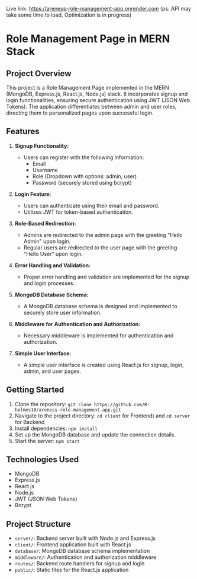 Live link: https://areness-role-management-app.onrender.com
(ps: API may take some time to load, Optimization is in progress)

# Role Management Page in MERN Stack

## Project Overview

This project is a Role Management Page implemented in the MERN (MongoDB, Express.js, React.js, Node.js) stack. It incorporates signup and login functionalities, ensuring secure authentication using JWT (JSON Web Tokens). The application differentiates between admin and user roles, directing them to personalized pages upon successful login.

## Features

1. **Signup Functionality:**
   - Users can register with the following information:
     - Email
     - Username
     - Role (Dropdown with options: admin, user)
     - Password (securely stored using bcrypt)

2. **Login Feature:**
   - Users can authenticate using their email and password.
   - Utilizes JWT for token-based authentication.

3. **Role-Based Redirection:**
   - Admins are redirected to the admin page with the greeting "Hello Admin" upon login.
   - Regular users are redirected to the user page with the greeting "Hello User" upon login.

4. **Error Handling and Validation:**
   - Proper error handling and validation are implemented for the signup and login processes.

5. **MongoDB Database Schema:**
   - A MongoDB database schema is designed and implemented to securely store user information.

6. **Middleware for Authentication and Authorization:**
   - Necessary middleware is implemented for authentication and authorization.

7. **Simple User Interface:**
   - A simple user interface is created using React.js for signup, login, admin, and user pages.

## Getting Started

1. Clone the repository: `git clone https://github.com/R-holmes10/areness-role-management-app.git`
2. Navigate to the project directory: `cd client` for Frontend) and `cd server` for Backend
3. Install dependencies: `npm install`
4. Set up the MongoDB database and update the connection details.
5. Start the server: `npm start`

## Technologies Used

- MongoDB
- Express.js
- React.js
- Node.js
- JWT (JSON Web Tokens)
- Bcrypt

## Project Structure

- `server/`: Backend server built with Node.js and Express.js
- `client/`: Frontend application built with React.js
- `database/`: MongoDB database schema implementation
- `middleware/`: Authentication and authorization middleware
- `routes/`: Backend route handlers for signup and login
- `public/`: Static files for the React.js application
